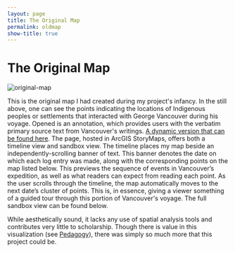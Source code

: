 ```yaml
---
layout: page
title: The Original Map
permalink: oldmap
show-title: true
---
```

# The Original Map
<p align="center">
  
  ![original-map](https://github.com/user-attachments/assets/869ca34e-b15d-4c9d-8bb0-450994fe48c9)
</p>

This is the original map I had created during my project's infancy. In the still above, one can see the points indicating the locations of Indigenous peoples or settlements that interacted with George Vancouver during his voyage. Opened is an annotation, which provides users with the verbatim primary source text from Vancouver's writings. [A dynamic version that can be found here](https://storymaps.arcgis.com/stories/d2d4a5c3bbce4261ab80ffc8bb491a2a). The page, hosted in ArcGIS StoryMaps, offers both a timeline view and sandbox view. The timeline places my map beside an independently-scrolling banner of text. This banner denotes the date on which each log entry was made, along with the corresponding points on the map listed below. This previews the sequence of events in Vancouver’s expedition, as well as what readers can expect from reading each point. As the user scrolls through the timeline, the map automatically moves to the next date’s cluster of points. This is, in essence, giving a viewer something of a guided tour through this portion of Vancouver's voyage. The full sandbox view can be found below.

While aesthetically sound, it lacks any use of spatial analysis tools and contributes very little to scholarship. Though there is value in this visualization (see [Pedagogy](https://christian-egan.github.io/charting-first-encounters/pedagogy)), there was simply so much more that this project could be.
